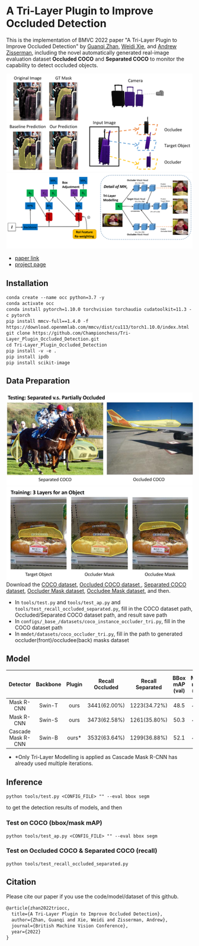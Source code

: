 # A Tri-Layer Plugin to Improve Occluded Detection

This is the implementation of BMVC 2022 paper "A Tri-Layer Plugin to Improve Occluded Detection" by <a href="https://championchess.github.io/" target="_blank">Guanqi Zhan</a>, <a href="https://weidixie.github.io/" target="_blank">Weidi Xie</a>, and <a href="https://scholar.google.com/citations?user=UZ5wscMAAAAJ&hl=en" target="_blank">Andrew Zisserman</a>, including the novel automatically generated real-image evaluation dataset **Occluded COCO** and **Separated COCO** to monitor the capability to detect occluded objects.

![image1](./images/img1.png)
![image2](./images/img2.png)

- [paper link](https://www.robots.ox.ac.uk/~vgg/publications/2022/zhan22/zhan22.pdf)
- [project page](https://www.robots.ox.ac.uk/~vgg/research/tpod/)


## Installation

```
conda create --name occ python=3.7 -y
conda activate occ
conda install pytorch=1.10.0 torchvision torchaudio cudatoolkit=11.3 -c pytorch
pip install mmcv-full==1.4.0 -f https://download.openmmlab.com/mmcv/dist/cu113/torch1.10.0/index.html
git clone https://github.com/Championchess/Tri-Layer_Plugin_Occluded_Detection.git
cd Tri-Layer_Plugin_Occluded_Detection
pip install -v -e .
pip install ipdb
pip install scikit-image
```


## Data Preparation
![image3](./images/img3.png)
![image4](./images/img4.png)
Download the <a href="https://weidixie.github.io/" target="_blank">COCO dataset</a>, <a href="https://www.robots.ox.ac.uk/~vgg/research/tpod/datasets/occluded_coco.pkl" download> Occluded COCO dataset </a>, <a href="https://www.robots.ox.ac.uk/~vgg/research/tpod/datasets/separated_coco.pkl" download>Separated COCO dataset</a>, <a href="https://www.robots.ox.ac.uk/~vgg/research/tpod/datasets/front_mask_4_coco2017train_objects.pkl" download>Occluder Mask dataset</a>, <a href="https://www.robots.ox.ac.uk/~vgg/research/tpod/datasets/back_mask_4_coco2017train_objects.pkl" download>Occludee Mask dataset</a>, and then.
- In `tools/test.py` and `tools/test_ap.py` and `tools/test_recall_occluded_separated.py`, fill in the COCO dataset path, Occluded/Separated COCO dataset path, and result save path
- In `configs/_base_/datasets/coco_instance_occluder_tri.py`, fill in the COCO dataset path
- In `mmdet/datasets/coco_occluder_tri.py`, fill in the path to generated occluder(front)/occludee(back) masks dataset 


## Model
| Detector | Backbone | Plugin | Recall Occluded | Recall Separated | BBox mAP (val) | Mask mAP (val) | BBox mAP (test-dev) | Mask mAP (test-dev) | #params	| FLOPs | config | model |
| :---: | :---: | :---: | :---: | :---: | :---: | :---: | :---: | :---: |:---: | :---: | :---: |:---: |
| Mask R-CNN | Swin-T | ours | 3441(62.00%) | 1223(34.72%) | 48.5 | 43.0 | 48.7 | 43.4 | 77.6M | 583.33G | [config](configs/swin/mask_rcnn_swin_tiny_patch4_window7_mstrain_480-800_adamw_3x_coco_our_plugin.py) | [ckpt](https://www.robots.ox.ac.uk/~vgg/research/tpod/ckpts/swin-t_our_plugin.pth)|
| Mask R-CNN | Swin-S | ours | 3473(62.58%) | 1261(35.80%) | 50.3 | 44.2| 50.6 | 44.9 | 98.9M | 673.32G | [config](configs/swin/mask_rcnn_swin_small_patch4_window7_mstrain_480-800_adamw_3x_coco_our_plugin.py) | [ckpt](https://www.robots.ox.ac.uk/~vgg/research/tpod/ckpts/swin-s_our_plugin.pth)|
| Cascade Mask R-CNN | Swin-B | ours* | 3532(63.64%) | 1299(36.88%) | 52.1 | 45.4 | 52.7 | 45.9 | 164.3M | 1353.68G | [config](configs/swin/cascade_mask_rcnn_swin_base_patch4_window7_mstrain_480-800_giou_4conv1f_adamw_3x_coco_tri_layer.py) | [ckpt](https://www.robots.ox.ac.uk/~vgg/research/tpod/ckpts/swin-b_tri_layer.pth)|

- \*Only Tri-Layer Modelling is applied as Cascade Mask R-CNN has already used multiple iterations.


## Inference

```
python tools/test.py <CONFIG_FILE> "" --eval bbox segm
```
to get the detection results of models, and then


### Test on COCO (bbox/mask mAP)

```
python tools/test_ap.py <CONFIG_FILE> "" --eval bbox segm
```

### Test on Occluded COCO & Separated COCO (recall)

```
python tools/test_recall_occluded_separated.py
```



## Citation
Please cite our paper if you use the code/model/dataset of this github.
```
@article{zhan2022triocc,
  title={A Tri-Layer Plugin to Improve Occluded Detection},
  author={Zhan, Guanqi and Xie, Weidi and Zisserman, Andrew},
  journal={British Machine Vision Conference},
  year={2022}
}
```
